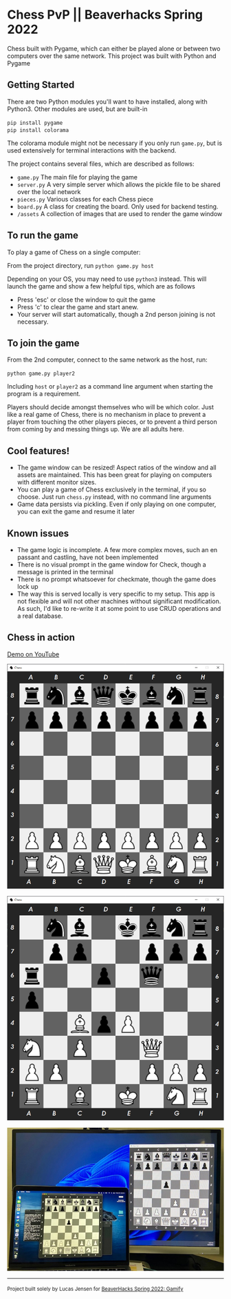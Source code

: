 Chess PvP || Beaverhacks Spring 2022
==============================

Chess built with Pygame, which can either be played alone or between two computers over the same network.  This project 
was built with Python and Pygame

Getting Started
------------
There are two Python modules you'll want to have installed, along with Python3.  Other modules are used, but are built-in

`pip install pygame` <br>
`pip install colorama` <br>

The colorama module might not be necessary if you only run `game.py`, but is used extensively for terminal interactions
with the backend.


The project contains several files, which are described as follows:
- `game.py` The main file for playing the game
- `server.py` A very simple server which allows the pickle file to be shared over the local network  
- `pieces.py` Various classes for each Chess piece
- `board.py`  A class for creating the board. Only used for backend testing.
- `/assets` A collection of images that are used to render the game window 


To run the game
------------

To play a game of Chess on a single computer:

From the project directory, run `python game.py host`  

Depending on your OS, you may need to use `python3` instead. This will launch the game and show a few helpful tips, which are as follows
- Press 'esc' or close the window to quit the game
- Press 'c' to clear the game and start anew.
- Your server will start automatically, though a 2nd person joining is not necessary.

To join the game
------------

From the 2nd computer, connect to the same network as the host, run:

`python game.py player2`

Including `host` or `player2` as a command line argument when starting the program is a requirement.

 Players should decide amongst themselves who will be which color. Just like a real game of Chess, there is no mechanism
in place to prevent a player from touching the other players pieces, or to prevent a third person from coming by and messing things up. 
 We are all adults here.

Cool features!
------------
- The game window can be resized! Aspect ratios of the window and all assets are maintained. This has been great for playing on computers with different monitor sizes.
- You can play a game of Chess exclusively in the terminal, if you so choose. Just run `chess.py` instead, with no command line arguments
- Game data persists via pickling. Even if only playing on one computer, you can exit the game and resume it later

Known issues
------------
- The game logic is incomplete. A few more complex moves, such an en passant and castling, have not been implemented
- There is no visual prompt in the game window for Check, though a message is printed in the terminal
- There is no prompt whatsoever for checkmate, though the game does lock up
- The way this is served locally is very specific to my setup. This app is not flexible and will not other machines without significant modification. As such, I'd like to re-write it at some point to use CRUD operations and a real database.

Chess in action
------------

<a href="https://youtu.be/BNQgmiwOUjk">Demo on YouTube</a>

![Start](assets/start_board.png)

![Mid](assets/mid_game.png)

![PvP](assets/PvP.jpg)


    


--------

<p><small>Project built solely by Lucas Jensen for <a href="https://beaverhacks-spring-2022.devpost.com/">BeaverHacks Spring 2022: Gamify</a></small></p>